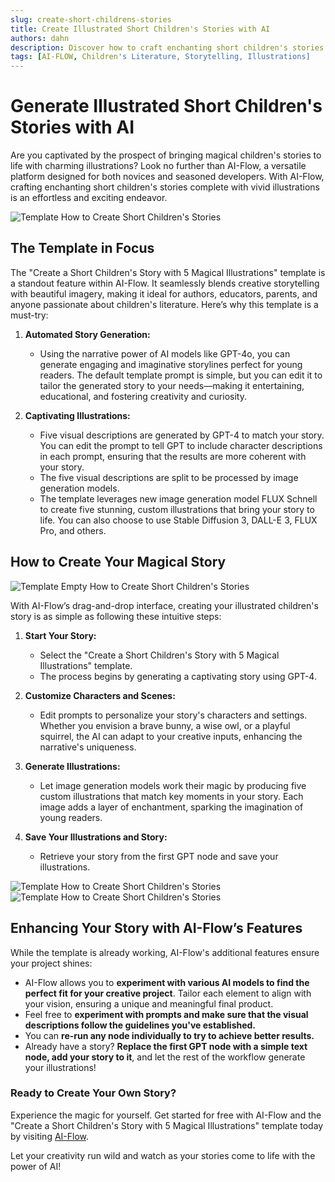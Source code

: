 ```yaml
---
slug: create-short-childrens-stories
title: Create Illustrated Short Children's Stories with AI
authors: dahn
description: Discover how to craft enchanting short children's stories with captivating illustrations using AI-Flow's powerful template.
tags: [AI-FLOW, Children's Literature, Storytelling, Illustrations]
---
```


<head>
  <meta name="twitter:card" content="summary_large_image"/>
  <meta name="twitter:title" content="Create Short Children's Stories with AI-Flow" />
  <meta name="twitter:description" content="Discover how to craft enchanting short children's stories with captivating illustrations using AI-Flow's powerful template." />
  <meta name="twitter:creator" content="@AIFlowApp"/>
  <meta name="twitter:image" content="https://docs.ai-flow.net/img/blog-card-images//template-short-child-story.png"/>
  <meta name="twitter:image:alt" content="AI-Flow Children's Story Creation"/>
  <meta property="og:title" content="Create Short Children's Stories with AI-Flow"/>
  <meta property="og:description" content="Discover how to craft enchanting short children's stories with captivating illustrations using AI-Flow's powerful template."/>
  <meta property="og:image" content="https://docs.ai-flow.net/img/blog-card-images//template-short-child-story.png"/>
</head>

# Generate Illustrated Short Children's Stories with AI

Are you captivated by the prospect of bringing magical children's stories to life with charming illustrations? Look no further than AI-Flow, a versatile platform designed for both novices and seasoned developers. With AI-Flow, crafting enchanting short children's stories complete with vivid illustrations is an effortless and exciting endeavor.

![Template How to Create Short Children's Stories](/img/blog-images/template-short-child-story.png)

## The Template in Focus

The "Create a Short Children's Story with 5 Magical Illustrations" template is a standout feature within AI-Flow. It seamlessly blends creative storytelling with beautiful imagery, making it ideal for authors, educators, parents, and anyone passionate about children's literature. Here’s why this template is a must-try:

1. **Automated Story Generation:**

   - Using the narrative power of AI models like GPT-4o, you can generate engaging and imaginative storylines perfect for young readers. The default template prompt is simple, but you can edit it to tailor the generated story to your needs—making it entertaining, educational, and fostering creativity and curiosity.

2. **Captivating Illustrations:**
   - Five visual descriptions are generated by GPT-4 to match your story. You can edit the prompt to tell GPT to include character descriptions in each prompt, ensuring that the results are more coherent with your story.
   - The five visual descriptions are split to be processed by image generation models.
   - The template leverages new image generation model FLUX Schnell to create five stunning, custom illustrations that bring your story to life. You can also choose to use Stable Diffusion 3, DALL-E 3, FLUX Pro, and others.

## How to Create Your Magical Story

![Template Empty How to Create Short Children's Stories](/img/blog-images/template-short-child-story-4.png)

With AI-Flow’s drag-and-drop interface, creating your illustrated children's story is as simple as following these intuitive steps:

1. **Start Your Story:**

   - Select the "Create a Short Children's Story with 5 Magical Illustrations" template.
   - The process begins by generating a captivating story using GPT-4.

2. **Customize Characters and Scenes:**

   - Edit prompts to personalize your story's characters and settings. Whether you envision a brave bunny, a wise owl, or a playful squirrel, the AI can adapt to your creative inputs, enhancing the narrative's uniqueness.

3. **Generate Illustrations:**

   - Let image generation models work their magic by producing five custom illustrations that match key moments in your story. Each image adds a layer of enchantment, sparking the imagination of young readers.

4. **Save Your Illustrations and Story:**
   - Retrieve your story from the first GPT node and save your illustrations.

 <div class="flex flex-row w-[50%] justify-center">
    <span class="w-40 h-full object-cover">
    <img src="/img/blog-images/template-short-child-story-2.png" alt="Template How to Create Short Children's Stories" />
    </span>
    <span class="w-40 h-full object-cover">
    <img src="/img/blog-images/template-short-child-story-3.png" alt="Template How to Create Short Children's Stories" />
    </span>
</div>

## Enhancing Your Story with AI-Flow’s Features

While the template is already working, AI-Flow's additional features ensure your project shines:

- AI-Flow allows you to **experiment with various AI models to find the perfect fit for your creative project**. Tailor each element to align with your vision, ensuring a unique and meaningful final product.
- Feel free to **experiment with prompts and make sure that the visual descriptions follow the guidelines you've established.**
- You can **re-run any node individually to try to achieve better results.**
- Already have a story? **Replace the first GPT node with a simple text node, add your story to it**, and let the rest of the workflow generate your illustrations!

### Ready to Create Your Own Story?

Experience the magic for yourself. Get started for free with AI-Flow and the "Create a Short Children's Story with 5 Magical Illustrations" template today by visiting [AI-Flow](https://app.ai-flow.net/).

Let your creativity run wild and watch as your stories come to life with the power of AI!
